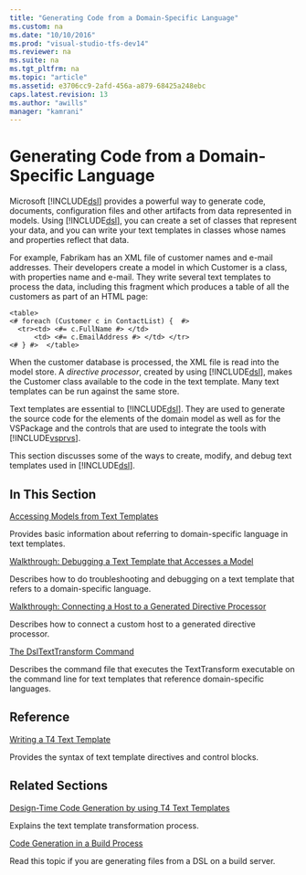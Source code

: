 ```yaml
---
title: "Generating Code from a Domain-Specific Language"
ms.custom: na
ms.date: "10/10/2016"
ms.prod: "visual-studio-tfs-dev14"
ms.reviewer: na
ms.suite: na
ms.tgt_pltfrm: na
ms.topic: "article"
ms.assetid: e3706cc9-2afd-456a-a879-68425a248ebc
caps.latest.revision: 13
ms.author: "awills"
manager: "kamrani"
---
```

# Generating Code from a Domain-Specific Language
Microsoft [!INCLUDE[dsl](../VS_IDE/includes/dsl_md.md)] provides a powerful way to generate code, documents, configuration files and other artifacts from data represented in models. Using [!INCLUDE[dsl](../VS_IDE/includes/dsl_md.md)], you can create a set of classes that represent your data, and you can write your text templates in classes whose names and properties reflect that data.  
  
 For example, Fabrikam has an XML file of customer names and e-mail addresses. Their developers create a model in which Customer is a class, with properties name and e-mail. They write several text templates to process the data, including this fragment which produces a table of all the customers as part of an HTML page:  
  
```  
<table>  
<# foreach (Customer c in ContactList) {  #>  
  <tr><td> <#= c.FullName #> </td>   
      <td> <#= c.EmailAddress #> </td> </tr>  
<# } #>  </table>  
```  
  
 When the customer database is processed, the XML file is read into the model store. A *directive processor*, created by using [!INCLUDE[dsl](../VS_IDE/includes/dsl_md.md)], makes the Customer class available to the code in the text template. Many text templates can be run against the same store.  
  
 Text templates are essential to [!INCLUDE[dsl](../VS_IDE/includes/dsl_md.md)]. They are used to generate the source code for the elements of the domain model as well as for the VSPackage and the controls that are used to integrate the tools with [!INCLUDE[vsprvs](../dv_TeamTestALM/includes/vsprvs_md.md)].  
  
 This section discusses some of the ways to create, modify, and debug text templates used in [!INCLUDE[dsl](../VS_IDE/includes/dsl_md.md)].  
  
## In This Section  
 [Accessing Models from Text Templates](../VS_IDE/accessing-models-from-text-templates.md)  
  
 Provides basic information about referring to domain-specific language in text templates.  
  
 [Walkthrough: Debugging a Text Template that Accesses a Model](../VS_IDE/walkthrough--debugging-a-text-template-that-accesses-a-model.md)  
  
 Describes how to do troubleshooting and debugging on a text template that refers to a domain-specific language.  
  
 [Walkthrough: Connecting a Host to a Generated Directive Processor](../VS_IDE/walkthrough--connecting-a-host-to-a-generated-directive-processor.md)  
  
 Describes how to connect a custom host to a generated directive processor.  
  
 [The DslTextTransform Command](../VS_IDE/the-dsltexttransform-command.md)  
  
 Describes the command file that executes the TextTransform executable on the command line for text templates that reference domain-specific languages.  
  
## Reference  
 [Writing a T4 Text Template](../VS_IDE/writing-a-t4-text-template.md)  
  
 Provides the syntax of text template directives and control blocks.  
  
## Related Sections  
 [Design-Time Code Generation by using T4 Text Templates](../VS_IDE/design-time-code-generation-by-using-t4-text-templates.md)  
  
 Explains the text template transformation process.  
  
 [Code Generation in a Build Process](../VS_IDE/code-generation-in-a-build-process.md)  
  
 Read this topic if you are generating files from a DSL on a build server.